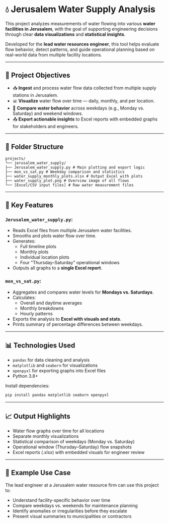 # 💧 Jerusalem Water Supply Analysis

This project analyzes measurements of water flowing into various **water facilities in Jerusalem**, with the goal of supporting engineering decisions through clear **data visualizations** and **statistical insights**.

Developed for the **lead water resources engineer**, this tool helps evaluate flow behavior, detect patterns, and guide operational planning based on real-world data from multiple facility locations.

---

## 🎯 Project Objectives

- 📥 **Ingest** and process water flow data collected from multiple supply stations in Jerusalem.
- 📊 **Visualize** water flow over time — daily, monthly, and per location.
- 📆 **Compare water behavior** across weekdays (e.g., Monday vs. Saturday) and weekend windows.
- 📤 **Export actionable insights** to Excel reports with embedded graphs for stakeholders and engineers.

---

## 📁 Folder Structure

```
projects/
└── jerusalem_water_supply/
├── Jerusalem_water_supply.py # Main plotting and export logic
├── mon_vs_sat.py # Weekday comparison and statistics
├── water_supply_monthly_plots.xlsx # Output Excel with plots
├── water_supply_plot.png # Overview image of all flows
└── [Excel/CSV input files] # Raw water measurement files
```

---

## 🧠 Key Features

### `Jerusalem_water_supply.py`:
- Reads Excel files from multiple Jerusalem water facilities.
- Smooths and plots water flow over time.
- Generates:
  - Full timeline plots
  - Monthly plots
  - Individual location plots
  - Four "Thursday–Saturday" operational windows
- Outputs all graphs to a **single Excel report**.

### `mon_vs_sat.py`:
- Aggregates and compares water levels for **Mondays vs. Saturdays**.
- Calculates:
  - Overall and daytime averages
  - Monthly breakdowns
  - Hourly patterns
- Exports the analysis to **Excel with visuals and stats**.
- Prints summary of percentage differences between weekdays.

---

## 📊 Technologies Used

- `pandas` for data cleaning and analysis  
- `matplotlib` and `seaborn` for visualizations  
- `openpyxl` for exporting graphs into Excel files  
- Python 3.8+

Install dependencies:
```bash
pip install pandas matplotlib seaborn openpyxl
```

---

## 📈 Output Highlights

- Water flow graphs over time for all locations
- Separate monthly visualizations
- Statistical comparison of weekdays (Monday vs. Saturday)
- Operational window (Thursday–Saturday) flow snapshots
- Excel reports (.xlsx) with embedded visuals for engineer review

---

## 🧪 Example Use Case

The lead engineer at a Jerusalem water resource firm can use this project to:

- Understand facility-specific behavior over time
- Compare weekdays vs. weekends for maintenance planning
- Identify anomalies or irregularities before they escalate
- Present visual summaries to municipalities or contractors
